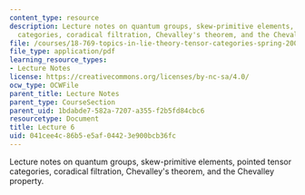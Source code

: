 ```yaml
---
content_type: resource
description: Lecture notes on quantum groups, skew-primitive elements, pointed tensor
  categories, coradical filtration, Chevalley's theorem, and the Chevalley property.
file: /courses/18-769-topics-in-lie-theory-tensor-categories-spring-2009/041cee4c86b5e5af04423e900bcb36fc_MIT18_769S09_lec06.pdf
file_type: application/pdf
learning_resource_types:
- Lecture Notes
license: https://creativecommons.org/licenses/by-nc-sa/4.0/
ocw_type: OCWFile
parent_title: Lecture Notes
parent_type: CourseSection
parent_uid: 1bdabde7-582a-7207-a355-f2b5fd84cbc6
resourcetype: Document
title: Lecture 6
uid: 041cee4c-86b5-e5af-0442-3e900bcb36fc
---
```

Lecture notes on quantum groups, skew-primitive elements, pointed tensor categories, coradical filtration, Chevalley's theorem, and the Chevalley property.
